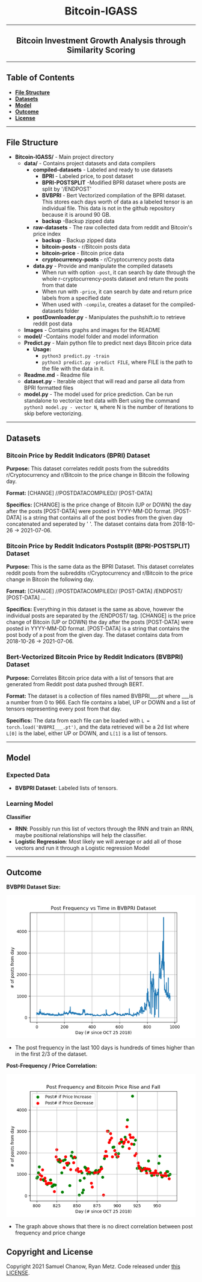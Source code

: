 <h1 align="center"> Bitcoin-IGASS </h1>

* **
<h2 align="center"> Bitcoin Investment Growth Analysis through Similarity Scoring </h2>

* **
## Table of Contents
* **[File Structure](https://github.com/Sam-Chanow/Bitcoin-IGASS#file-structure)**
* **[Datasets](https://github.com/Sam-Chanow/Bitcoin-IGASS#datasets)**
* **[Model](https://github.com/Sam-Chanow/Bitcoin-IGASS#model)**
* **[Outcome](https://github.com/Sam-Chanow/Bitcoin-IGASS#outcome)**
* **[License](https://github.com/Sam-Chanow/Bitcoin-IGASS#copyright-and-license)**
* **
## File Structure
* **Bitcoin-IGASS/** - Main project directory
  * **data/** - Contains project datasets and data compilers
    * **compiled-datasets** - Labeled and ready to use datasets 
      * **BPRI** - Labeled price, to post dataset 
      * **BPRI-POSTSPLIT** -Modified BPRI dataset where posts are split by '/ENDPOST'
      * **BVBPRI** - Bert Vectorized compilation of the BPRI dataset. This stores each days worth of data as a labeled tensor is an individual file. This data is not in the github repository because it is around 90 GB.
      * **backup** -Backup zipped data
    * **raw-datasets** - The raw collected data from reddit and Bitcoin's price index
      * **backup** - Backup zipped data
      * **bitcoin-posts** - r/Bitcoin posts data
      * **bitcoin-price** - Bitcoin price data
      * **cryptocurrency-posts** - r/Cryptocurrency posts data
    * **data.py** - Provide and manipulate the compiled datasets
      * When run with option ```-post```, it can search by date through the whole r-cryptocurrency-posts dataset and return the posts from that date
      * When run with ```-price```, it can search by date and return price labels from a specified date
      * When used with ```-compile```, creates a dataset for the compiled-datasets folder
    * **postDownloader.py** - Manipulates the pushshift.io to retrieve reddit post data
  * **Images** - Contains graphs and images for the README
  * **model/** -Contains model folder and model information
  * **Predict.py** - Main python file to predict next days Bitcoin price data
    * **Usage:**
      * ```python3 predict.py -train```
      * ```python3 predict.py -predict FILE```, where FILE is the path to the file with the data in it.
  * **Readme.md** - Readme file
  * **dataset.py** - Iterable object that will read and parse all data from BPRI formatted files
  * **model.py** - The model used for price prediction. Can be run standalone to vectorize text data with Bert using the command ```python3 model.py - vector N```, where N is the number of iterations to skip before vectorizing.
* **
## Datasets
### Bitcoin Price by Reddit Indicators (BPRI) Dataset
**Purpose:**
This dataset correlates reddit posts from the subreddits r/Cryptocurrency and r/Bitcoin to the price change in Bitcoin the following day.

**Format:** [CHANGE] //POSTDATACOMPILED// [POST-DATA]

**Specifics:** [CHANGE] is the price change of Bitcoin (UP or DOWN) the day after the posts [POST-DATA] were posted in YYYY-MM-DD format. [POST-DATA] is a string that contains all of the post bodies from the given day concatenated and seperated by ' '. The dataset contains data from 2018-10-26 -> 2021-07-06.

### Bitcoin Price by Reddit Indicators Postsplit (BPRI-POSTSPLIT) Dataset
**Purpose:** This is the same data as the BPRI Dataset. This dataset correlates reddit posts from the subreddits r/Cryptocurrency and r/Bitcoin to the price change in Bitcoin the following day.

**Format:** [CHANGE] //POSTDATACOMPILED// [POST-DATA] /ENDPOST/ [POST-DATA] ...

**Specifics:** Everything in this dataset is the same as above, however the individual posts are separated by the /ENDPOST/ tag. [CHANGE] is the price change of Bitcoin (UP or DOWN) the day after the posts [POST-DATA] were posted in YYYY-MM-DD format. [POST-DATA] is a string that contains the post body of a post from the given day. The dataset contains data from 2018-10-26 -> 2021-07-06.

### Bert-Vectorized Bitcoin Price by Reddit Indicators (BVBPRI) Dataset
**Purpose:** Correlates Bitcoin price data with a list of tensors that are generated from Reddit post data pushed through BERT.

**Format:** The dataset is a collection of files named BVBPRI___.pt where ___is a number from 0 to 966. Each file contains a label, UP or DOWN and a list of tensors representing every post from that day.

**Specifics:** The data from each file can be loaded with ```L = torch.load('BVBPRI___.pt')```, and the data retrieved will be a 2d list where ```L[0]``` is the label, either UP or DOWN, and ```L[1]``` is a list of tensors.
* **
## Model
### Expected Data
* **BVBPRI Dataset**: Labeled lists of tensors.
### Learning Model
**Classifier**
* **RNN**: Possibly run this list of vectors through the RNN and train an RNN, maybe positional relationships will help the classifier.
* **Logistic Regression**: Most likely we will average or add all of those vectors and run it through a Logistic regression Model
* **

## Outcome

**BVBPRI Dataset Size:**

![Graph of BVBPRI datset size per day to day](images/datafrequency.png)

* The post frequency in the last 100 days is hundreds of times higher than in the first 2/3 of the dataset.

**Post-Frequency / Price Correlation:**

![Graph of BVBPRI PostFrequency to Price Increase](images/dualGraphUpDOWN.png)

* The graph above shows that there is no direct correlation between post frequency and price change

## Copyright and License
Copyright 2021 Samuel Chanow, Ryan Metz. Code released under [this LICENSE](LICENSE).
